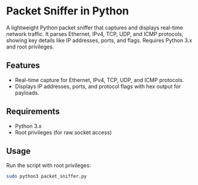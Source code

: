 # Packet Sniffer in Python

A lightweight Python packet sniffer that captures and displays real-time network traffic. It parses Ethernet, IPv4, TCP, UDP, and ICMP protocols, showing key details like IP addresses, ports, and flags. Requires Python 3.x and root privileges.

## Features
- Real-time capture for Ethernet, IPv4, TCP, UDP, and ICMP protocols.
- Displays IP addresses, ports, and protocol flags with hex output for payloads.

## Requirements
- Python 3.x
- Root privileges (for raw socket access)

## Usage
Run the script with root privileges:
```bash
sudo python3 packet_sniffer.py
